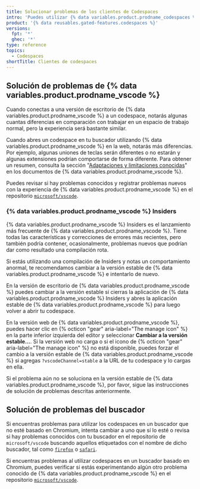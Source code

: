 ```yaml
---
title: Solucionar problemas de los clientes de Codespaces
intro: 'Puedes utilizar {% data variables.product.prodname_codespaces %} en tu buscador o a través de {% data variables.product.prodname_vscode %}. Este artículo proporciona pasos de solución de problemas para los problemas comunes de los clientes.'
product: '{% data reusables.gated-features.codespaces %}'
versions:
  fpt: '*'
  ghec: '*'
type: reference
topics:
  - Codespaces
shortTitle: Clientes de codespaces
---
```


## Solución de problemas de {% data variables.product.prodname_vscode %}

Cuando conectas a una versión de escritorio de {% data variables.product.prodname_vscode %} a un codespace, notarás algunas cuantas diferencias en comparación con trabajar en un espacio de trabajo normal, pero la experiencia será bastante similar.

Cuando abres un codespace en tu buscador utilizando {% data variables.product.prodname_vscode %} en la web, notarás más diferencias. Por ejemplo, algunas uniones de teclas serán diferentes o no estarán y algunas extensiones podrían comportarse de forma diferente. Para obtener un resumen, consulta la sección "[Adaptaciones y limitaciones conocidas](https://code.visualstudio.com/docs/remote/codespaces#_known-limitations-and-adaptations)" en los documentos de {% data variables.product.prodname_vscode %}.

Puedes revisar si hay problemas conocidos y registrar problemas nuevos con la experiencia de {% data variables.product.prodname_vscode %} en el repositorio [`microsoft/vscode`](https://github.com/microsoft/vscode/issues?q=is%3Aissue+is%3Aopen+codespaces).

### {% data variables.product.prodname_vscode %} Insiders

{% data variables.product.prodname_vscode %} Insiders es el lanzamiento más frecuente de {% data variables.product.prodname_vscode %}. Tiene todas las características y correcciones de errores más recientes, pero también podría contener, ocasionalmente, problemas nuevos que podrían dar como resultado una compilación rota.

Si estás utilizando una compilación de Insiders y notas un comportamiento anormal, te recomendamos cambiar a la versión estable de {% data variables.product.prodname_vscode %} e intentarlo de nuevo.

En la versión de escritorio de {% data variables.product.prodname_vscode %} puedes cambiar a la versión estable si cierras la aplicación de {% data variables.product.prodname_vscode %} Insiders y abres la aplicación estable de {% data variables.product.prodname_vscode %} para luego volver a abrir tu codespace.

En la versión web de {% data variables.product.prodname_vscode %}, puedes hacer clic en {% octicon "gear" aria-label="The manage icon" %} en la parte inferior izquierda del editor y seleccionar **Cambiar a la versión estable...**. Si la versión web no carga o si el icono de {% octicon "gear" aria-label="The manage icon" %} no está disponible, puedes forzar el cambio a la versión estable de {% data variables.product.prodname_vscode %} si agregas `?vscodeChannel=stable` a la URL de tu codespace y lo cargas en ella.

Si el problema aún no se soluciona en la versión estable de {% data variables.product.prodname_vscode %}, por favor, sigue las instrucciones de solución de problemas descritas anteriormente.

## Solución de problemas del buscador

Si encuentras problemas para utilizar los codespaces en un buscador que no esté basado en Chromium, intenta cambiar a uno que sí lo esté o revisa si hay problemas conocidos con tu buscador en el repositorio de `microsoft/vscode` buscando aquellos etiquetados con el nombre de dicho buscador, tal como [`firefox`](https://github.com/microsoft/vscode/issues?q=is%3Aissue+is%3Aopen+label%3Afirefox) o [`safari`](https://github.com/Microsoft/vscode/issues?q=is%3Aopen+is%3Aissue+label%3Asafari).

Si encuentras problemas al utilizar codespaces en un buscador basado en Chromium, puedes verificar si estás experimentando algún otro problema conocido de {% data variables.product.prodname_vscode %} en el repositorio [`microsoft/vscode`](https://github.com/microsoft/vscode/issues).
